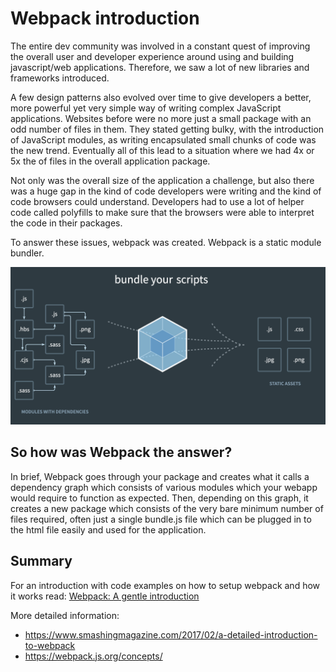 # Webpack introduction

The entire dev community was involved in a constant quest of improving the overall user and developer experience around using and building javascript/web applications. Therefore, we saw a lot of new libraries and frameworks introduced.

A few design patterns also evolved over time to give developers a better, more powerful yet very simple way of writing complex JavaScript applications. Websites before were no more just a small package with an odd number of files in them. They stated getting bulky, with the introduction of JavaScript modules, as writing encapsulated small chunks of code was the new trend. Eventually all of this lead to a situation where we had 4x or 5x the of files in the overall application package.

Not only was the overall size of the application a challenge, but also there was a huge gap in the kind of code developers were writing and the kind of code browsers could understand. Developers had to use a lot of helper code called polyfills to make sure that the browsers were able to interpret the code in their packages.

To answer these issues, webpack was created. Webpack is a static module bundler.

![Webpack](./images/webpack.png)

## So how was Webpack the answer?

In brief, Webpack goes through your package and creates what it calls a dependency graph which consists of various modules which your webapp would require to function as expected. Then, depending on this graph, it creates a new package which consists of the very bare minimum number of files required, often just a single bundle.js file which can be plugged in to the html file easily and used for the application.

## Summary

For an introduction with code examples on how to setup webpack and how it works read: [Webpack: A gentle introduction](https://ui.dev/webpack)

More detailed information:

- <https://www.smashingmagazine.com/2017/02/a-detailed-introduction-to-webpack>
- <https://webpack.js.org/concepts/>
